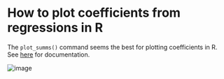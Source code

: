 # How to plot coefficients from regressions in R # 

The `plot_summs()` command seems the best for plotting coefficients in R. See [here](https://jtools.jacob-long.com/reference/plot_summs.html) for documentation.


![image](https://user-images.githubusercontent.com/6835110/236272653-68228283-7ea4-4d08-a645-a0d87fdd7ad5.png)
